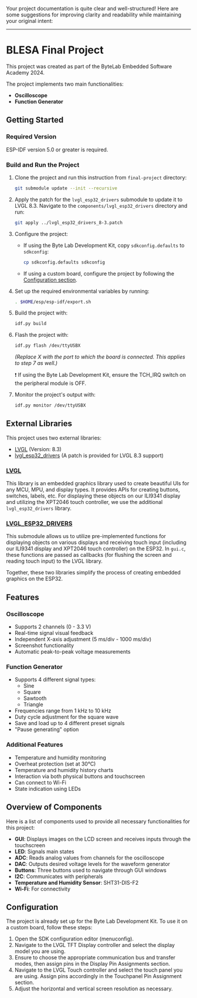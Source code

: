 Your project documentation is quite clear and well-structured! Here are some suggestions for improving clarity and readability while maintaining your original intent:

---

# BLESA Final Project
This project was created as part of the ByteLab Embedded Software Academy 2024.

The project implements two main functionalities:
- **Oscilloscope**
- **Function Generator**

## Getting Started

### Required Version
ESP-IDF version 5.0 or greater is required.

### Build and Run the Project

1. Clone the project and run this instruction from `final-project` directory:
   ```bash
   git submodule update --init --recursive
   ```
2. Apply the patch for the `lvgl_esp32_drivers` submodule to update it to LVGL 8.3. Navigate to the `components/lvgl_esp32_drivers` directory and run:
   ```bash
   git apply ../lvgl_esp32_drivers_8-3.patch
   ```
3. Configure the project:
   - If using the Byte Lab Development Kit, copy `sdkconfig.defaults` to `sdkconfig`:
     ```bash
     cp sdkconfig.defaults sdkconfig
     ```
   - If using a custom board, configure the project by following the [Configuration section](#configuration).

4. Set up the required environmental variables by running:
   ```bash
   . $HOME/esp/esp-idf/export.sh
   ```
5. Build the project with:
   ```bash
   idf.py build
   ```
6. Flash the project with:
   ```bash
   idf.py flash /dev/ttyUSBX
   ```
   *(Replace X with the port to which the board is connected. This applies to step 7 as well.)*

   ❗ If using the Byte Lab Development Kit, ensure the TCH_IRQ switch on the peripheral module is OFF.

7. Monitor the project's output with:
   ```bash
   idf.py monitor /dev/ttyUSBX
   ```

## External Libraries
This project uses two external libraries:
- [LVGL](https://github.com/lvgl/lvgl) (Version: 8.3)
- [lvgl_esp32_drivers](https://github.com/lvgl/lvgl_esp32_drivers) (A patch is provided for LVGL 8.3 support)

### [LVGL](https://github.com/lvgl/lvgl)
This library is an embedded graphics library used to create beautiful UIs for any MCU, MPU, and display types. It provides APIs for creating buttons, switches, labels, etc. For displaying these objects on our ILI9341 display and utilizing the XPT2046 touch controller, we use the additional `lvgl_esp32_drivers` library.

### [LVGL_ESP32_DRIVERS](https://github.com/lvgl/lvgl_esp32_drivers)
This submodule allows us to utilize pre-implemented functions for displaying objects on various displays and receiving touch input (including our ILI9341 display and XPT2046 touch controller) on the ESP32. In `gui.c`, these functions are passed as callbacks (for flushing the screen and reading touch input) to the LVGL library.

Together, these two libraries simplify the process of creating embedded graphics on the ESP32.

## Features

### Oscilloscope
- Supports 2 channels (0 - 3.3 V)
- Real-time signal visual feedback
- Independent X-axis adjustment (5 ms/div - 1000 ms/div)
- Screenshot functionality
- Automatic peak-to-peak voltage measurements

### Function Generator
- Supports 4 different signal types:
  - Sine
  - Square
  - Sawtooth
  - Triangle
- Frequencies range from 1 kHz to 10 kHz
- Duty cycle adjustment for the square wave
- Save and load up to 4 different preset signals
- "Pause generating" option

### Additional Features
- Temperature and humidity monitoring
- Overheat protection (set at 30°C)
- Temperature and humidity history charts
- Interaction via both physical buttons and touchscreen
- Can connect to Wi-Fi
- State indication using LEDs

## Overview of Components
Here is a list of components used to provide all necessary functionalities for this project:
- **GUI**: Displays images on the LCD screen and receives inputs through the touchscreen
- **LED**: Signals main states
- **ADC**: Reads analog values from channels for the oscilloscope
- **DAC**: Outputs desired voltage levels for the waveform generator
- **Buttons**: Three buttons used to navigate through GUI windows
- **I2C**: Communicates with peripherals
- **Temperature and Humidity Sensor**: SHT31-DIS-F2
- **Wi-Fi**: For connectivity

## Configuration
The project is already set up for the Byte Lab Development Kit. To use it on a custom board, follow these steps:

1. Open the SDK configuration editor (menuconfig).
2. Navigate to the LVGL TFT Display controller and select the display model you are using.
3. Ensure to choose the appropriate communication bus and transfer modes, then assign pins in the Display Pin Assignments section.
4. Navigate to the LVGL Touch controller and select the touch panel you are using. Assign pins accordingly in the Touchpanel Pin Assignment section.
5. Adjust the horizontal and vertical screen resolution as necessary.